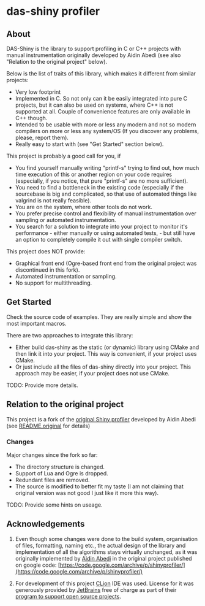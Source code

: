 # das-shiny profiler #

## About ##

DAS-Shiny is the library to support profiling in C or C++ projects
with manual instrumentation originally developed by Aidin Abedi
(see also "Relation to the original project" below).

Below is the list of traits of this library, which makes it different
from similar projects:
 * Very low footprint
 * Implemented in C. So not only can it be easily integrated into
   pure C projects, but it can also be used on systems, where 
   C++ is not supported at all. Couple of convenience features
   are only available in C++ though.
 * Intended to be usable with more or less any modern and not so modern
   compilers on more or less any system/OS (If you discover any problems,
   please, report them).
 * Really easy to start with (see "Get Started" section below).

This project is probably a good call for you, if
 * You find yourself manually writing "printf-s" trying to find out, how
   much time execution of this or another region on your code requires
   (especially, if you notice, that pure "printf-s" are no more sufficient).
 * You need to find a bottleneck in the existing code (especially if the
   sourcebase is big and complicated, so that use of automated things like
   valgrind is not really feasible).
 * You are on the system, where other tools do not work.
 * You prefer precise control and flexibility of manual instrumentation
   over sampling or automated instrumentation.
 * You search for a solution to integrate into your project to monitor
   it's performance - either manually or using automated tests, -
   but still have an option to completely compile it out with single
   compiler switch.

This project does NOT provide:
 * Graphical front end (Ogre-based front end from the original project
   was discontinued in this fork).
 * Automated instrumentation or sampling.
 * No support for multithreading.



## Get Started ##

Check the source code of examples. They are really simple
and show the most important macros.

There are two approaches to integrate this library:
* Either build das-shiny as the static (or dynamic) library
  using CMake and then link it into your project. This way
  is convenient, if your project uses CMake.
* Or just include all the files of das-shiny directly into
  your project. This approach may be easier, if your project
  does not use CMake.

TODO: Provide more details.



## Relation to the original project ##

This project is a fork of the
[original Shiny profiler](https://code.google.com/archive/p/shinyprofiler/)
developed by Aidin Abedi (see [README.original](README.original.md) for details)



### Changes ###

Major changes since the fork so far:
* The directory structure is changed. 
* Support of Lua and Ogre is dropped.
* Redundant files are removed.
* The source is modified to better fit my taste 
  (I am not claiming that original version was not good
  I just like it more this way).
  
TODO: Provide some hints on useage.



## Acknowledgements ##

1. Even though some changes were done to the build system, organisation of files,
   formatting, naming etc., the actual design of the library and implementation
   of all the algorithms stays virtually unchanged, as it was originally
   implemented by [Aidin Abedi](https://www.linkedin.com/in/aidinabedi/)
   in the original project published on google code: 
   [https://code.google.com/archive/p/shinyprofiler/](https://code.google.com/archive/p/shinyprofiler/)
   
2. For development of this project [CLion](https://www.jetbrains.com/clion/)
   IDE was used. License for it was generously provided by
   [JetBrains](https://www.jetbrains.com/) free of charge as part of their 
   [program to support open source projects](https://www.jetbrains.com/community/opensource/#support).